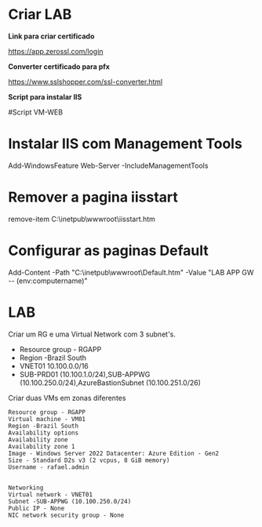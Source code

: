 # Criar LAB

__Link para criar certificado__

https://app.zerossl.com/login

__Converter certificado para pfx__

https://www.sslshopper.com/ssl-converter.html


__Script para instalar IIS__

#Script VM-WEB
# Instalar IIS com Management Tools
Add-WindowsFeature Web-Server -IncludeManagementTools

# Remover a pagina iisstart 
remove-item C:\inetpub\wwwroot\iisstart.htm

# Configurar as paginas Default
Add-Content -Path "C:\inetpub\wwwroot\Default.htm" -Value "LAB APP GW -- $($env:computername)"


# LAB

Criar um RG e uma Virtual Network com 3 subnet's.

* Resource group  - RGAPP
* Region -Brazil South
* VNET01 10.100.0.0/16
* SUB-PRD01 (10.100.1.0/24),SUB-APPWG (10.100.250.0/24),AzureBastionSubnet (10.100.251.0/26)

Criar duas VMs em zonas diferentes
```
Resource group - RGAPP
Virtual machine - VM01
Region -Brazil South
Availability options
Availability zone
Availability zone 1
Image - Windows Server 2022 Datacenter: Azure Edition - Gen2
Size - Standard D2s v3 (2 vcpus, 8 GiB memory)
Username - rafael.admin


Networking
Virtual network - VNET01
Subnet -SUB-APPWG (10.100.250.0/24)
Public IP - None
NIC network security group - None

```